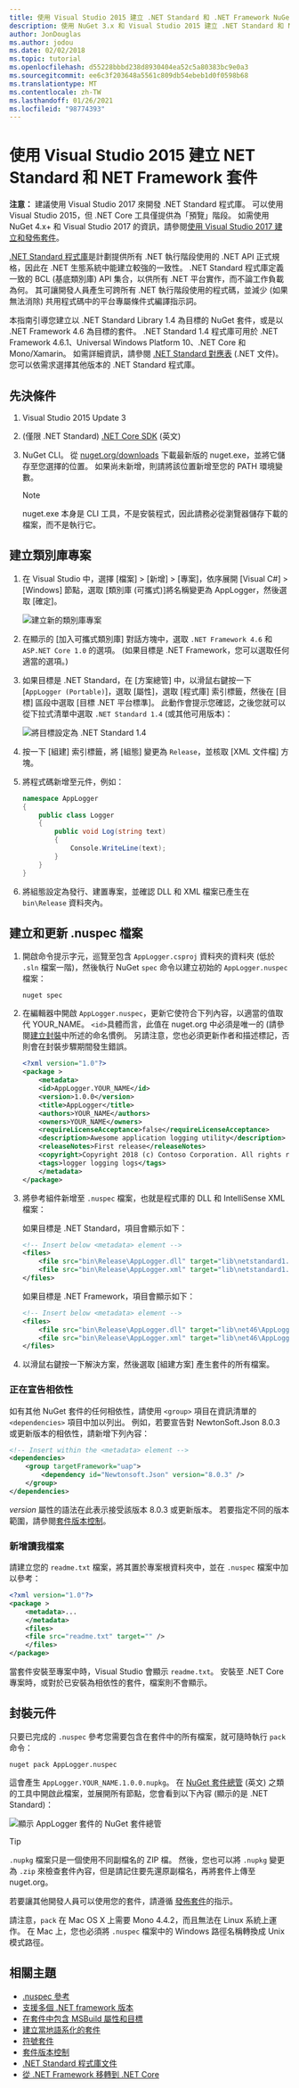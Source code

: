 ```yaml
---
title: 使用 Visual Studio 2015 建立 .NET Standard 和 .NET Framework NuGet 套件
description: 使用 NuGet 3.x 和 Visual Studio 2015 建立 .NET Standard 和 NuGet 套件的逐步解說。
author: JonDouglas
ms.author: jodou
ms.date: 02/02/2018
ms.topic: tutorial
ms.openlocfilehash: d55228bbbd238d8930404ea52c5a80383bc9e0a3
ms.sourcegitcommit: ee6c3f203648a5561c809db54ebeb1d0f0598b68
ms.translationtype: MT
ms.contentlocale: zh-TW
ms.lasthandoff: 01/26/2021
ms.locfileid: "98774393"
---
```

# <a name="create-net-standard-and-net-framework-packages-with-visual-studio-2015"></a>使用 Visual Studio 2015 建立 NET Standard 和 NET Framework 套件

**注意：** 建議使用 Visual Studio 2017 來開發 .NET Standard 程式庫。 可以使用 Visual Studio 2015，但 .NET Core 工具僅提供為「預覽」階段。 如需使用 NuGet 4.x+ 和 Visual Studio 2017 的資訊，請參閱[使用 Visual Studio 2017 建立和發佈套件](../quickstart/create-and-publish-a-package-using-visual-studio.md)。

[.NET Standard 程式庫](/dotnet/articles/standard/library)是計劃提供所有 .NET 執行階段使用的 .NET API 正式規格，因此在 .NET 生態系統中能建立較強的一致性。 .NET Standard 程式庫定義一致的 BCL (基底類別庫) API 集合，以供所有 .NET 平台實作，而不論工作負載為何。 其可讓開發人員產生可跨所有 .NET 執行階段使用的程式碼，並減少 (如果無法消除) 共用程式碼中的平台專屬條件式編譯指示詞。

本指南引導您建立以 .NET Standard Library 1.4 為目標的 NuGet 套件，或是以 .NET Framework 4.6 為目標的套件。 .NET Standard 1.4 程式庫可用於 .NET Framework 4.6.1、Universal Windows Platform 10、.NET Core 和 Mono/Xamarin。 如需詳細資訊，請參閱 [.NET Standard 對應表](/dotnet/standard/net-standard#net-implementation-support) (.NET 文件)。 您可以依需求選擇其他版本的 .NET Standard 程式庫。

## <a name="prerequisites"></a>先決條件

1. Visual Studio 2015 Update 3
1. (僅限 .NET Standard) [.NET Core SDK](https://www.microsoft.com/net/download/) \(英文\)
1. NuGet CLI。 從 [nuget.org/downloads](https://nuget.org/downloads) 下載最新版的 nuget.exe，並將它儲存至您選擇的位置。 如果尚未新增，則請將該位置新增至您的 PATH 環境變數。

    > [!Note]
    > nuget.exe 本身是 CLI 工具，不是安裝程式，因此請務必從瀏覽器儲存下載的檔案，而不是執行它。

## <a name="create-the-class-library-project"></a>建立類別庫專案

1. 在 Visual Studio 中，選擇 [檔案] > [新增] > [專案]，依序展開 [Visual C#] > [Windows] 節點，選取 [類別庫 (可攜式)]將名稱變更為 AppLogger，然後選取 [確定]。

    ![建立新的類別庫專案](media/NetStandard-NewProject.png)

1. 在顯示的 [加入可攜式類別庫] 對話方塊中，選取 `.NET Framework 4.6` 和 `ASP.NET Core 1.0` 的選項。 (如果目標是 .NET Framework，您可以選取任何適當的選項。)

1. 如果目標是 .NET Standard，在 [方案總管] 中，以滑鼠右鍵按一下 [`AppLogger (Portable)`]，選取 [屬性]，選取 [程式庫] 索引標籤，然後在 [目標] 區段中選取 [目標 .NET 平台標準]。 此動作會提示您確認，之後您就可以從下拉式清單中選取 `.NET Standard 1.4` (或其他可用版本)：

    ![將目標設定為 .NET Standard 1.4](media/NetStandard-ChangeTarget.png)

1. 按一下 [組建] 索引標籤，將 [組態] 變更為 `Release`，並核取 [XML 文件檔] 方塊。

1. 將程式碼新增至元件，例如：

    ```cs
    namespace AppLogger
    {
        public class Logger
        {
            public void Log(string text)
            {
                Console.WriteLine(text);
            }
        }
    }
    ```

1. 將組態設定為發行、建置專案，並確認 DLL 和 XML 檔案已產生在 `bin\Release` 資料夾內。

## <a name="create-and-update-the-nuspec-file"></a>建立和更新 .nuspec 檔案

1. 開啟命令提示字元，巡覽至包含 `AppLogger.csproj` 資料夾的資料夾 (低於 `.sln` 檔案一階)，然後執行 NuGet `spec` 命令以建立初始的 `AppLogger.nuspec` 檔案：

    ```cli
    nuget spec
    ```

1. 在編輯器中開啟 `AppLogger.nuspec`，更新它使符合下列內容，以適當的值取代 YOUR_NAME。 `<id>`具體而言，此值在 nuget.org 中必須是唯一的 (請參閱[建立封裝](../create-packages/creating-a-package.md#choose-a-unique-package-identifier-and-setting-the-version-number)中所述的命名慣例。 另請注意，您也必須更新作者和描述標記，否則會在封裝步驟期間發生錯誤。

    ```xml
    <?xml version="1.0"?>
    <package >
        <metadata>
        <id>AppLogger.YOUR_NAME</id>
        <version>1.0.0</version>
        <title>AppLogger</title>
        <authors>YOUR_NAME</authors>
        <owners>YOUR_NAME</owners>
        <requireLicenseAcceptance>false</requireLicenseAcceptance>
        <description>Awesome application logging utility</description>
        <releaseNotes>First release</releaseNotes>
        <copyright>Copyright 2018 (c) Contoso Corporation. All rights reserved.</copyright>
        <tags>logger logging logs</tags>
        </metadata>
    </package>
    ```

1. 將參考組件新增至 `.nuspec` 檔案，也就是程式庫的 DLL 和 IntelliSense XML 檔案：

    如果目標是 .NET Standard，項目會顯示如下：

    ```xml
    <!-- Insert below <metadata> element -->
    <files>
        <file src="bin\Release\AppLogger.dll" target="lib\netstandard1.4\AppLogger.dll" />
        <file src="bin\Release\AppLogger.xml" target="lib\netstandard1.4\AppLogger.xml" />
    </files>
    ```

    如果目標是 .NET Framework，項目會顯示如下：

    ```xml
    <!-- Insert below <metadata> element -->
    <files>
        <file src="bin\Release\AppLogger.dll" target="lib\net46\AppLogger.dll" />
        <file src="bin\Release\AppLogger.xml" target="lib\net46\AppLogger.xml" />
    </files>
    ```

1. 以滑鼠右鍵按一下解決方案，然後選取 [組建方案] 產生套件的所有檔案。

### <a name="declaring-dependencies"></a>正在宣告相依性

如有其他 NuGet 套件的任何相依性，請使用 `<group>` 項目在資訊清單的 `<dependencies>` 項目中加以列出。 例如，若要宣告對 NewtonSoft.Json 8.0.3 或更新版本的相依性，請新增下列內容：

```xml
<!-- Insert within the <metadata> element -->
<dependencies>
    <group targetFramework="uap">
        <dependency id="Newtonsoft.Json" version="8.0.3" />
    </group>
</dependencies>
```

*version* 屬性的語法在此表示接受該版本 8.0.3 或更新版本。 若要指定不同的版本範圍，請參閱[套件版本控制](../concepts/package-versioning.md)。

### <a name="adding-a-readme"></a>新增讀我檔案

請建立您的 `readme.txt` 檔案，將其置於專案根資料夾中，並在 `.nuspec` 檔案中加以參考：

```xml
<?xml version="1.0"?>
<package >
    <metadata>...
    </metadata>
    <files>
    <file src="readme.txt" target="" />
    </files>
</package>
```

當套件安裝至專案中時，Visual Studio 會顯示 `readme.txt`。 安裝至 .NET Core 專案時，或對於已安裝為相依性的套件，檔案則不會顯示。

## <a name="package-the-component"></a>封裝元件

只要已完成的 `.nuspec` 參考您需要包含在套件中的所有檔案，就可隨時執行 `pack` 命令：

```cli
nuget pack AppLogger.nuspec
```

這會產生 `AppLogger.YOUR_NAME.1.0.0.nupkg`。 在 [NuGet 套件總管](https://github.com/NuGetPackageExplorer/NuGetPackageExplorer) \(英文\) 之類的工具中開啟此檔案，並展開所有節點，您會看到以下內容 (顯示的是 .NET Standard)：

![顯示 AppLogger 套件的 NuGet 套件總管](media/NetStandard-PackageExplorer.png)

> [!Tip]
> `.nupkg` 檔案只是一個使用不同副檔名的 ZIP 檔。 然後，您也可以將 `.nupkg` 變更為 `.zip` 來檢查套件內容，但是請記住要先還原副檔名，再將套件上傳至 nuget.org。

若要讓其他開發人員可以使用您的套件，請遵循 [發佈套件](../nuget-org/publish-a-package.md)的指示。

請注意，`pack` 在 Mac OS X 上需要 Mono 4.4.2，而且無法在 Linux 系統上運作。 在 Mac 上，您也必須將 `.nuspec` 檔案中的 Windows 路徑名稱轉換成 Unix 模式路徑。

## <a name="related-topics"></a>相關主題

- [.nuspec 參考](../reference/nuspec.md)
- [支援多個 .NET framework 版本](../create-packages/supporting-multiple-target-frameworks.md)
- [在套件中包含 MSBuild 屬性和目標](../create-packages/creating-a-package.md#include-msbuild-props-and-targets-in-a-package)
- [建立當地語系化的套件](../create-packages/creating-localized-packages.md)
- [符號套件](../create-packages/symbol-packages-snupkg.md)
- [套件版本控制](../concepts/package-versioning.md)
- [.NET Standard 程式庫文件](/dotnet/articles/standard/library)
- [從 .NET Framework 移轉到 .NET Core](/dotnet/articles/core/porting/index)
